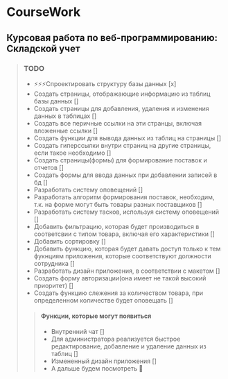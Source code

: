 # CourseWork
## Курсовая работа по веб-программированию: Складской учет

> ### TODO
>  - :zap::zap::zap:Спроектировать структуру базы данных [x]
>  - Создать страницы, отображающие информацию из таблиц базы данных []
>  - Создать страницы для добавления, удаления и изменения данных в таблицах []
>  - Создать все перичные ссылки на эти странцы, включая вложенные ссылки []
>  - Создать функции для вывода данных из таблиц на страницы []
>  - Создать гиперссылки внутри страниц на другие страницы, если такое необходимо []
>  - Создать страницы(формы) для формирование поставок и отчетов []
>  - Создать формы для ввода данных при добавлении записей в бд []
>  - Разработать систему оповещений []
>  - Разработать алгоритм формирования поставок, необходим, т.к. на форме могут быть товары разных поставщиков []
>  - Разработать систему тасков, используя систему оповещений []
>  - Добавить фильтрацию, которая будет производиться в соответсвии с типом товара, включая его характеристики []
>  - Добавить сортировку []
>  - Добавить функцию, которая будет давать доступ только к тем фукнциям приложения, которые соответствуют должности сотрудника []
>  - Разработать дизайн приложения, в соответствии с макетом []
>  - Создать форму авторизации(она имеет не такой высокий приоритет) []
>  - Создать функцию слежения за количеством товара, при определенном количестве будет оповещать []
>  
>> #### Функции, которые могут появиться
>> - Внутренний чат []
>> - Для администратора реализуется быстрое редактирование, добавление и удаление данных из таблиц []
>> - Измененный дизайн приложения []
>> - А дальше будем посмотреть :eyes:
